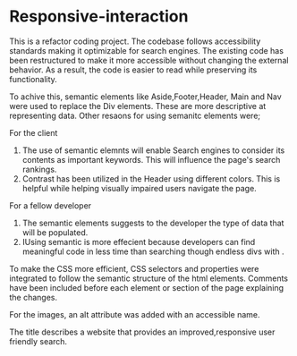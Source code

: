 # Responsive-interaction

<!--Added a description of the refactor project.-->

This is a refactor coding project. The codebase follows accessibility standards
making it optimizable for search engines. The existing code has been restructured to make it more accessible without changing the external behavior. As a result, the code is easier to read while preserving its functionality.

To achive this, semantic elements like Aside,Footer,Header, Main and Nav were used to replace the Div elements. These are more descriptive at representing data. Other resaons for using semanitc elements were;

For the client

1. The use of semantic elemnts will enable Search engines to consider its contents as important keywords. This will influence the page's search rankings.
2. Contrast has been utilized in the Header using different colors. This is helpful while helping visually impaired users navigate the page.

For a fellow developer

1. The semantic elements suggests to the developer the type of data that will be populated.
2. IUsing semantic is more effecient because developers can find meaningful code in less time than searching though endless divs with .

To make the CSS more efficient, CSS selectors and properties were integrated to follow the semantic structure of the html elements. Comments have been included before each element or section of the page explaining the changes.

For the images, an alt attribute was added with an accessible name.

The title describes a website that provides an improved,responsive user friendly search.
